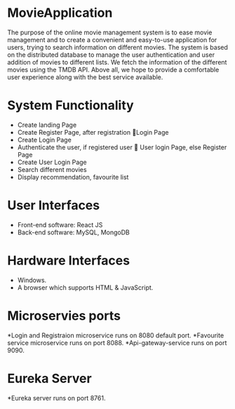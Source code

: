 # MovieApplication

The purpose of the online movie management system is to ease movie management and to create a convenient and easy-to-use application for users, 
trying to search information on different movies. The system is based on the distributed database to manage the user authentication and user 
addition of movies to different lists. We fetch the information of the different movies using the TMDB API.
Above all, we hope to provide a comfortable user experience along with the best service available.

# System Functionality

* Create landing Page
* Create Register Page, after registration Login Page
* Create Login Page
* Authenticate the user, if registered user  User login Page, else Register Page
* Create User Login Page
* Search different movies
* Display recommendation, favourite list

# User Interfaces
* Front-end software: React JS
* Back-end software: MySQL, MongoDB

# Hardware Interfaces
* Windows.
* A browser which supports HTML & JavaScript.

# Microservies ports
*Login and Registraion microservice runs on 8080 default port.
*Favourite service microservice runs on port 8088.
*Api-gateway-service runs on port 9090.

# Eureka Server
*Eureka server runs on port 8761.

